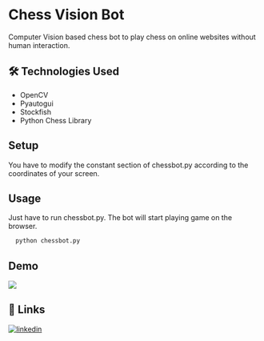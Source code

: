 
# Chess Vision Bot

Computer Vision based chess bot to play chess on online websites without human interaction.

## 🛠 Technologies Used
- OpenCV
- Pyautogui
- Stockfish
- Python Chess Library


## Setup

You have to modify the constant section of chessbot.py according to the coordinates of your screen.
## Usage

Just have to run chessbot.py. The bot will start playing game on the browser.

```bash
  python chessbot.py
```


## Demo

![](https://github.com/ShahzaibJutt/Chess-Vision-Bot/blob/main/ChessVisionBotDemo.gif)

## 🔗 Links

[![linkedin](https://img.shields.io/badge/linkedin-0A66C2?style=for-the-badge&logo=linkedin&logoColor=white)](https://www.linkedin.com/in/shahzaib-jutt-482057182)


